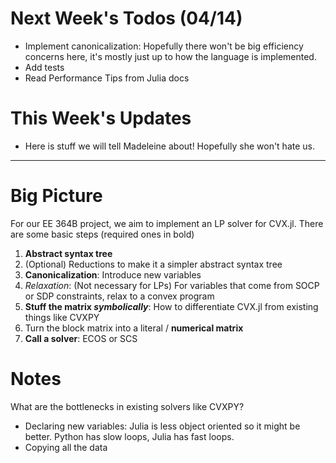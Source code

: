 # Next Week's Todos (04/14)

- Implement canonicalization: Hopefully there won't be big efficiency concerns here, it's mostly just up to how the language is implemented.
- Add tests
- Read Performance Tips from Julia docs

# This Week's Updates

- Here is stuff we will tell Madeleine about! Hopefully she won't hate us.

---

# Big Picture

For our EE 364B project, we aim to implement an LP solver for CVX.jl. There are some basic steps (required ones in bold)

1. **Abstract syntax tree**
2. (Optional) Reductions to make it a simpler abstract syntax tree
3. **Canonicalization**: Introduce new variables
4. _Relaxation_: (Not necessary for LPs) For variables that come from SOCP or SDP constraints, relax to a convex program
5. **Stuff the matrix _symbolically_**: How to differentiate CVX.jl from existing things like CVXPY
6. Turn the block matrix into a literal / **numerical matrix**
7. **Call a solver**: ECOS or SCS

# Notes

What are the bottlenecks in existing solvers like CVXPY?

- Declaring new variables: Julia is less object oriented so it might be better. Python has slow loops, Julia has fast loops.
- Copying all the data